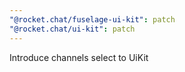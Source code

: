 ```yaml
---
"@rocket.chat/fuselage-ui-kit": patch
"@rocket.chat/ui-kit": patch
---
```


Introduce channels select to UiKit
